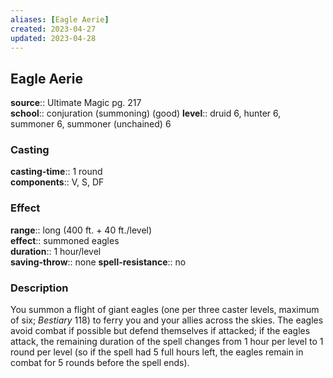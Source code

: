 ```yaml
---
aliases: [Eagle Aerie]
created: 2023-04-27
updated: 2023-04-28
---
```


## Eagle Aerie

**source**:: Ultimate Magic pg. 217  
**school**:: conjuration (summoning) (good)
**level**:: druid 6, hunter 6, summoner 6, summoner (unchained) 6

### Casting

**casting-time**:: 1 round  
**components**:: V, S, DF

### Effect

**range**:: long (400 ft. + 40 ft./level)  
**effect**:: summoned eagles  
**duration**:: 1 hour/level  
**saving-throw**:: none
**spell-resistance**:: no

### Description

You summon a flight of giant eagles (one per three caster levels, maximum of six; *Bestiary* 118) to ferry you and your allies across the skies. The eagles avoid combat if possible but defend themselves if attacked; if the eagles attack, the remaining duration of the spell changes from 1 hour per level to 1 round per level (so if the spell had 5 full hours left, the eagles remain in combat for 5 rounds before the spell ends).
